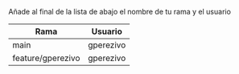 Añade al final de la lista de abajo el nombre de tu rama y el usuario

| Rama | Usuario |
| ---- | ------- |
| main | gperezivo |
| feature/gperezivo | gperezivo |

